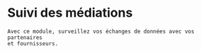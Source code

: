 # Suivi des médiations


    Avec ce module, surveillez vos échanges de données avec vos partenaires
    et fournisseurs.
  
